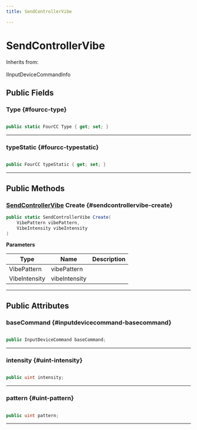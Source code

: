 ```yaml
---
title: SendControllerVibe

---
```


# SendControllerVibe







Inherits from: <br></br>IInputDeviceCommandInfo




## Public Fields

### Type {#fourcc-type}

```csharp

public static FourCC Type { get; set; }

```






-----------

### typeStatic {#fourcc-typestatic}

```csharp

public FourCC typeStatic { get; set; }

```






-----------

## Public Methods

### [SendControllerVibe](/versioned_docs/version-14-Jun-2023/unity-api/api/UnityEngine.XR.MagicLeap/InputSubsystem/Extensions/DeviceCommands/UnityEngine.XR.MagicLeap.InputSubsystem.Extensions.DeviceCommands.SendControllerVibe.md) Create {#sendcontrollervibe-create}

```csharp
public static SendControllerVibe Create(
    VibePattern vibePattern,
    VibeIntensity vibeIntensity
)
```


**Parameters**

| Type | Name  | Description  | 
|--|--|--|
| VibePattern |vibePattern||
| VibeIntensity |vibeIntensity||






-----------

## Public Attributes

### baseCommand {#inputdevicecommand-basecommand}

```csharp

public InputDeviceCommand baseCommand;

```






-----------

### intensity {#uint-intensity}

```csharp

public uint intensity;

```






-----------

### pattern {#uint-pattern}

```csharp

public uint pattern;

```






-----------


